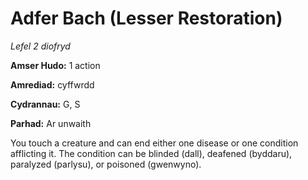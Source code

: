 # Adfer Bach (Lesser Restoration)

*Lefel 2 diofryd*

**Amser Hudo:** 1 action

**Amrediad:** cyffwrdd

**Cydrannau:** G, S

**Parhad:** Ar unwaith

You touch a creature and can end either one disease or one condition afflicting it. The condition can be blinded (dall), deafened (byddaru), paralyzed (parlysu), or poisoned (gwenwyno).